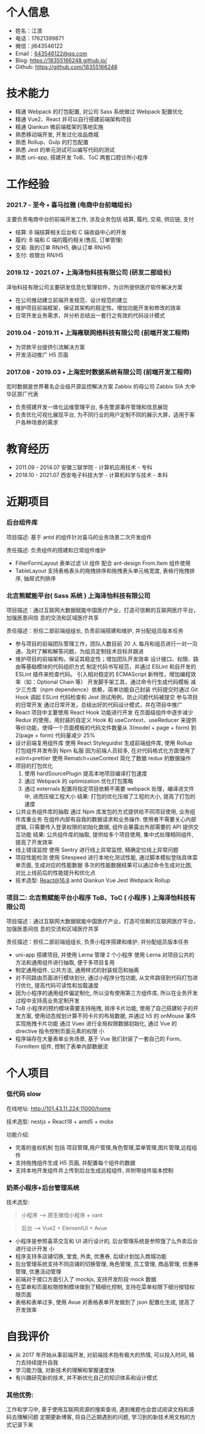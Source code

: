 # 个人信息

- 姓名：江浪
- 电话：17621399871
- 微信：jl643546122
- Email：643546122@qq.com
- Blog: https://18355166248.github.io/
- Github: https://github.com/18355166248

# 技术能力

- 精通 Webpack 的打包配置, 对公司 Sass 系统做过 Webpack 配置优化
- 精通 Vue2、React 并可以自行搭建前端架构项目
- 精通 Qiankun 微前端框架的落地实施
- 熟悉移动端开发, 开发过化妆品商城
- 熟悉 Rollup、Gulp 的打包配置
- 熟悉 Jest 的单元测试可以编写代码的测试
- 熟悉 uni-app, 搭建开发 ToB、ToC 两套口腔诊所小程序

# ⼯作经验

### 2021.7 - 至今 • 喜马拉雅 (电商中台前端组长)

主要负责电商中台的前端开发工作, 涉及业务包括 结算, 履约, 交易, 供应链, 支付

- 结算: B 端结算相关后台和 C 端收益中心的开发
- 履约: B 端和 C 端的履约相关(售后, 订单管理)
- 交易: 我的订单 RN/H5, 确认订单 RN/H5
- 支付: 收银台 RN/H5

### 2019.12 - 2021.07 • 上海泽怡科技有限公司 (研发二部组长)

泽怡科技有限公司主要研发信息化管理软件，为诊所提供医疗软件解决⽅案

- 在公司推动建⽴前端开发规范、设计规范的建⽴
- 维护项⽬前端框架，保证其架构的稳定性。增加功能开发和修改的效率
- ⽇常开发业务需求，并分析总结出⼀套⾏之有效的代码设计模式

### 2019.04 - 2019.11 • 上海雍联网络科技有限公司 (前端开发工程师)

- 为贷款平台提供引流解决方案
- 开发活动推广 H5 页面

### 2017.08 - 2019.03 • 上海宏时数据系统有限公司 (前端开发工程师)

宏时数据是世界著名企业级开源监控解决方案 Zabbix 的母公司 Zabbix SIA 大中华区原厂代表

- 负责搭建开发一体化运维管理平台, 多告警源事件管理和信息展现
- 负责优化可视化展现平台, 为不同行业的用户定制不同的展示大屏，适用于客户各种场景的需求

# 教育经历

- 2011.09 - 2014.07 安徽三联学院 - 计算机应用技术 - 专科
- 2018.10 - 2021.07 西安电子科技大学 - 计算机科学与技术 - 本科

# 近期项目

### 后台组件库

项目描述: 基于 antd 的组件针对喜马的业务场景二次开发组件

责任描述: 负责组件的搭建和日常组件维护

- FilterFormLayout 表单过滤 UI 组件 配合 ant-design From.Item 组件使用
- TableLayout 支持表格表头的拖拽排序和拖拽表头单元格宽度, 表格行拖拽排序, 抽屉式列排序

### 北吉熊赋能平台( Sass 系统 ) 上海泽怡科技有限公司

项目描述：通过互联网大数据赋能中国医疗产业，打造可信赖的互联网医疗平台，加强医患间信 息的交流和区域医疗共享

责任描述：担任二部前端组组长, 负责前端搭建和维护, 并分配组员版本任务

- 参与项⽬的前端团队管理⼯作，团队⼈数⽬前 20 ⼈
  每⽉和组员进⾏⼀对⼀沟通，及时了解和解答问题，为组员定制技术⽬标并跟进
- 维护项⽬的前端架构，保证其稳定性；增加团队开发效率
  设计接⼝、权限、路由等基础模块的代码组织⽅式
  制定代码书写规范，并通过 ESLint 和⾃开发的 ESLint 插件来检查代码。
  引⼊相对稳定的 ECMAScript 新特性，增加编程效率（如：Optional Chain 等）
  开发脚⼿架⼯具，通过命令⾏⽣成代码模板
  减少三⽅库（npm dependence）依赖，简单功能⾃⼰封装
  代码提交时通过 Git Hook 调起 ESLint 代码检查和 Jest 测试⽤例，防⽌问题代码被提交
  参与项⽬的⽇常开发
  通过⽇常开发，总结出好的代码设计模式，并在项⽬中推⼴
- React 项⽬中主要使⽤ React Hook 功能进⾏开发
  在⻚⾯级组件中逐步减少 Redux 的使⽤，⽤封装的⾃定义 Hook 和 useContext、useReducer
  来提供等价功能，使得⼀个⻚⾯模板的代码⽂件数量从 3(model + page + form) 到 2(page + form)
  代码量减少 25%
- 设计前端复用组件库
  使用 React Styleguidist 生成前端组件库, 使用 Rollup 打包组件并发布到 Npm 私服
  因为前端人员较多, 在对代码格式化方面使用了 eslint+prettier
  使用 Rematch+useContext 简化了数据 redux 的数据操作
- 项目的打包优化
  1. 使用 hardSourcePlugin 提高本地项目编译打包速度
  2. 通过 Webpack 的 optimization 优化打包策略
  3. 通过 externals 配置将指定项目依赖不需要 webpack 处理，编译进文件中, 进而压缩工程大小
     结果: 打包的优化压缩了工程的大小, 提高了打包的速度
- 公共业务组件库的抽取
  通过 Npm 库发包的方式提供给不同项目使用, 业务组件库重业务
  在组件内部有自我的数据请求和业务操作. 使用者不需要关心内部逻辑, 只需要传入登录权限的初始化数据, 组件会暴露出外部需要的 API
  提供交互功能
  结果: 公共组件库的抽取, 提供给多个项目使用, 集中式处理相同组件, 提高了开发效率
- 线上错误监控
  使用 Sentry 进行线上异常监控, 精确定位线上异常问题
- 项目性能检测
  使用 Sitespeed 进行本地化测试性能, 通过脚本模拟登陆具体菜单页面, 生成对应的性能数据
  多次的性能数据结果可以通过命令生成对比图, 对比上线前后的性能提升和优化点
- 技术选型: React@16.8 antd Qiankun Vue Jest Webpack Rollup

### 项目二: 北吉熊赋能平台小程序 ToB、ToC ( 小程序 ) 上海泽怡科技有限公司

项目描述：通过互联网大数据赋能中国医疗产业，打造可信赖的互联网医疗平台，加强医患间信 息的交流和区域医疗共享

责任描述：担任二部前端组组长, 负责小程序搭建和维护, 并分配组员版本任务

- uni-app 搭建项目, 并使用 Lerna 管理 2 个小程序
  使用 Lerna 对项目公共的方法和通用组件进行抽取, 便于多项目复用
- 制定通用组件, 公共方法, 通用样式的封装规范和抽离
- 对不同路由页面进行模块划分, 通过小程序分包功能, 从文件路径到代码打包进行优化, 提高代码可读性和加载速度
- 因为小程序的通用组件偏定制化, 所以没有使用第三方组件库, 所以在业务开发过程中支持高业务定制开发
- ToB 小程序的预约模块需要支持拖拽, 排序卡片功能, 使用了自己搭建轮子的开发方案, 使用动态规划计算不同卡片的布局数据, 并通过 h5 的 onMouse 事件实现拖拽卡片功能
  通过 Vuex 进行全局权限数据初始化, 通过 Vue 的 directive 指令控制页面元素的权限
  小
- 程序端存在大量表单业务场景, 基于 Vue 我们封装了一套自己的 Form、FormItem 组件, 控制了表单内部数据流

# 个人项目

### 低代码 slow

在线地址: http://101.43.11.224:11000/home

技术选型: nestjs + React18 + antd5 + mobx

功能介绍:

- 完善的鉴权机制 包括 项目管理,用户管理,角色管理,菜单管理,图片管理,远程组件
- 支持拖拽组件生成 H5 页面, 并配置每个组件的数据
- 支持本地开发组件并上传到后台生成远程组件, 并附带组件版本控制

### 奶茶小程序+后台管理系统

技术选型:

> 小程序 --> 原生微信小程序 + vant

> 后台 --> Vue2 + ElementUI + Avue

- 小程序是参照喜茶交互和 UI 进行设计的, 后台管理系统是参照饿了么外卖后台进行设计开发
  小
- 程序支持多店铺切换, 堂食, 外卖, 优惠券, 后续计划加入商城功能
- 后台管理系统支持不同店铺的切换管理, 角色管理, 员工管理, 商品管理, 优惠券管理, 优惠活动管理
- 前端对于接口方面引入了 mockjs, 支持开发阶段 mock 数据
- 在菜单和页面权限控制模块做到了精细化控制, 支持在菜单权限下细分按钮权限页面
- 表格和表单过多, 使用 Avue 对表格表单开发做到了 json 配置化生成, 提高了开发效率

# 自我评价

- 从 2017 年开始从事前端开发, 对前端技术抱有极大的热情, 可以投入时间, 精力去持续提升自我
- 学习能力强, 对新技术的理解和掌握速度快
- 有兴趣研究新的技术, 并不断优化自己的知识体系和设计模式

### 其他优势:

工作和学习中, 善于使用互联网资源的搜索查询, 遇到难题也会尝试阅读文档和源码去理解问题
定期更新博客, 将自己近期遇到的问题, 学习到的新技术用文档的方式记录下来
